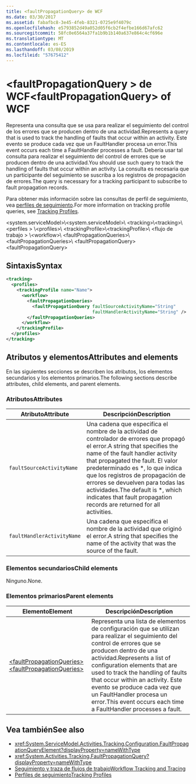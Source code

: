 ```yaml
---
title: <faultPropagationQuery> de WCF
ms.date: 03/30/2017
ms.assetid: fabafbc8-3e45-4feb-8321-0725e9f4079c
ms.openlocfilehash: e5793852d49a052d05f6cb2f4efbe166d67afc62
ms.sourcegitcommit: 58fc0e6564a37fa1b9b1b140a637e864c4cf696e
ms.translationtype: MT
ms.contentlocale: es-ES
ms.lasthandoff: 03/08/2019
ms.locfileid: "57675412"
---
```

# <a name="faultpropagationquery-of-wcf"></a><span data-ttu-id="d201a-102">\<faultPropagationQuery > de WCF</span><span class="sxs-lookup"><span data-stu-id="d201a-102">\<faultPropagationQuery> of WCF</span></span>

<span data-ttu-id="d201a-103">Representa una consulta que se usa para realizar el seguimiento del control de los errores que se producen dentro de una actividad.</span><span class="sxs-lookup"><span data-stu-id="d201a-103">Represents a query that is used to track the handling of faults that occur within an activity.</span></span>  <span data-ttu-id="d201a-104">Este evento se produce cada vez que un FaultHandler procesa un error.</span><span class="sxs-lookup"><span data-stu-id="d201a-104">This event occurs each time a FaultHandler processes a fault.</span></span> <span data-ttu-id="d201a-105">Debería usar tal consulta para realizar el seguimiento del control de errores que se producen dentro de una actividad.</span><span class="sxs-lookup"><span data-stu-id="d201a-105">You should use such query to track the handling of faults that occur within an activity.</span></span> <span data-ttu-id="d201a-106">La consulta es necesaria que un participante del seguimiento se suscriba a los registros de propagación de errores.</span><span class="sxs-lookup"><span data-stu-id="d201a-106">The query is necessary for a  tracking participant to subscribe to fault propagation records.</span></span>

<span data-ttu-id="d201a-107">Para obtener más información sobre las consultas de perfil de seguimiento, vea [perfiles de seguimiento](../../../../../docs/framework/windows-workflow-foundation/tracking-profiles.md).</span><span class="sxs-lookup"><span data-stu-id="d201a-107">For more information on tracking profile queries, see [Tracking Profiles](../../../../../docs/framework/windows-workflow-foundation/tracking-profiles.md).</span></span>

<span data-ttu-id="d201a-108">\<system.serviceModel>\\</span><span class="sxs-lookup"><span data-stu-id="d201a-108">\<system.serviceModel>\\</span></span>
<span data-ttu-id="d201a-109">\<tracking>\\</span><span class="sxs-lookup"><span data-stu-id="d201a-109">\<tracking>\\</span></span>
<span data-ttu-id="d201a-110">\<perfiles > \\</span><span class="sxs-lookup"><span data-stu-id="d201a-110">\<profiles>\\</span></span>
<span data-ttu-id="d201a-111">\<trackingProfile>\\</span><span class="sxs-lookup"><span data-stu-id="d201a-111">\<trackingProfile>\\</span></span>
<span data-ttu-id="d201a-112">\<flujo de trabajo > \\</span><span class="sxs-lookup"><span data-stu-id="d201a-112">\<workflow>\\</span></span>
<span data-ttu-id="d201a-113">\<faultPropagationQueries>\\</span><span class="sxs-lookup"><span data-stu-id="d201a-113">\<faultPropagationQueries>\\</span></span>
<span data-ttu-id="d201a-114">\<faultPropagationQuery></span><span class="sxs-lookup"><span data-stu-id="d201a-114">\<faultPropagationQuery></span></span>

## <a name="syntax"></a><span data-ttu-id="d201a-115">Sintaxis</span><span class="sxs-lookup"><span data-stu-id="d201a-115">Syntax</span></span>

```xml
<tracking>
  <profiles>
    <trackingProfile name="Name">
      <workflow>
        <faultPropagationQueries>
          <faultPropagationQuery faultSourceActivityName="String"
                                 faultHandlerActivityName="String" />
        </faultPropagationQueries>
      </workflow>
    </trackingProfile>
  </profiles>
</tracking>
```

## <a name="attributes-and-elements"></a><span data-ttu-id="d201a-116">Atributos y elementos</span><span class="sxs-lookup"><span data-stu-id="d201a-116">Attributes and elements</span></span>

<span data-ttu-id="d201a-117">En las siguientes secciones se describen los atributos, los elementos secundarios y los elementos primarios.</span><span class="sxs-lookup"><span data-stu-id="d201a-117">The following sections describe attributes, child elements, and parent elements.</span></span>

### <a name="attributes"></a><span data-ttu-id="d201a-118">Atributos</span><span class="sxs-lookup"><span data-stu-id="d201a-118">Attributes</span></span>

|<span data-ttu-id="d201a-119">Atributo</span><span class="sxs-lookup"><span data-stu-id="d201a-119">Attribute</span></span>|<span data-ttu-id="d201a-120">Descripción</span><span class="sxs-lookup"><span data-stu-id="d201a-120">Description</span></span>|
|---------------|-----------------|
|`faultSourceActivityName`|<span data-ttu-id="d201a-121">Una cadena que especifica el nombre de la actividad de controlador de errores que propagó el error.</span><span class="sxs-lookup"><span data-stu-id="d201a-121">A string that specifies the name of the fault handler activity that propagated the fault.</span></span> <span data-ttu-id="d201a-122">El valor predeterminado es \*, lo que indica que los registros de propagación de errores se devuelven para todas las actividades.</span><span class="sxs-lookup"><span data-stu-id="d201a-122">The default is \*, which indicates that fault propagation records are returned for all activities.</span></span>|
|`faultHandlerActivityName`|<span data-ttu-id="d201a-123">Una cadena que especifica el nombre de la actividad que originó el error.</span><span class="sxs-lookup"><span data-stu-id="d201a-123">A string that specifies the name of the activity that was the source of the fault.</span></span>|

### <a name="child-elements"></a><span data-ttu-id="d201a-124">Elementos secundarios</span><span class="sxs-lookup"><span data-stu-id="d201a-124">Child elements</span></span>

<span data-ttu-id="d201a-125">Ninguno.</span><span class="sxs-lookup"><span data-stu-id="d201a-125">None.</span></span>

### <a name="parent-elements"></a><span data-ttu-id="d201a-126">Elementos primarios</span><span class="sxs-lookup"><span data-stu-id="d201a-126">Parent elements</span></span>

|<span data-ttu-id="d201a-127">Elemento</span><span class="sxs-lookup"><span data-stu-id="d201a-127">Element</span></span>|<span data-ttu-id="d201a-128">Descripción</span><span class="sxs-lookup"><span data-stu-id="d201a-128">Description</span></span>|
|-------------|-----------------|
|[<span data-ttu-id="d201a-129">\<faultPropagationQueries></span><span class="sxs-lookup"><span data-stu-id="d201a-129">\<faultPropagationQueries></span></span>](faultpropagationqueries-of-wcf.md)|<span data-ttu-id="d201a-130">Representa una lista de elementos de configuración que se utilizan para realizar el seguimiento del control de errores que se producen dentro de una actividad.</span><span class="sxs-lookup"><span data-stu-id="d201a-130">Represents a list of configuration elements that are used to track the handling of faults that occur within an activity.</span></span>  <span data-ttu-id="d201a-131">Este evento se produce cada vez que un FaultHandler procesa un error.</span><span class="sxs-lookup"><span data-stu-id="d201a-131">This event occurs each time a FaultHandler processes a fault.</span></span>|

## <a name="see-also"></a><span data-ttu-id="d201a-132">Vea también</span><span class="sxs-lookup"><span data-stu-id="d201a-132">See also</span></span>

- <xref:System.ServiceModel.Activities.Tracking.Configuration.FaultPropagationQueryElement?displayProperty=nameWithType>
- <xref:System.Activities.Tracking.FaultPropagationQuery?displayProperty=nameWithType>
- [<span data-ttu-id="d201a-133">Seguimiento y traza de flujos de trabajo</span><span class="sxs-lookup"><span data-stu-id="d201a-133">Workflow Tracking and Tracing</span></span>](../../../../../docs/framework/windows-workflow-foundation/workflow-tracking-and-tracing.md)
- [<span data-ttu-id="d201a-134">Perfiles de seguimiento</span><span class="sxs-lookup"><span data-stu-id="d201a-134">Tracking Profiles</span></span>](../../../../../docs/framework/windows-workflow-foundation/tracking-profiles.md)
